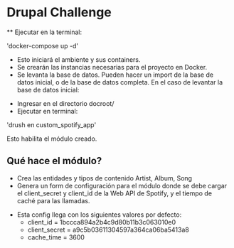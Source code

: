 # Drupal Challenge

** Ejecutar en la terminal:

'docker-compose up -d'

* Esto iniciará el ambiente y sus containers.
* Se crearán las instancias necesarias para el proyecto en Docker.
* Se levanta la base de datos. Pueden hacer un import de la base de datos inicial, o de la base de datos completa.
En el caso de levantar la base de datos inicial:

- Ingresar en el directorio docroot/
- Ejecutar en terminal:

'drush en custom_spotify_app'

Esto habilita el módulo creado.

## Qué hace el módulo?

* Crea las entidades y tipos de contenido Artist, Album, Song
* Genera un form de configuración para el módulo donde se debe cargar el client_secret y client_id de la Web API de Spotify, y el tiempo de caché para las llamadas.
- Esta config llega con los siguientes valores por defecto:
    * client_id = 1bccca894a2b4c9d80b11b3c063010e0
    * client_secret = a9c5b03611304597a364ca06ba5413a8
    * cache_time = 3600
